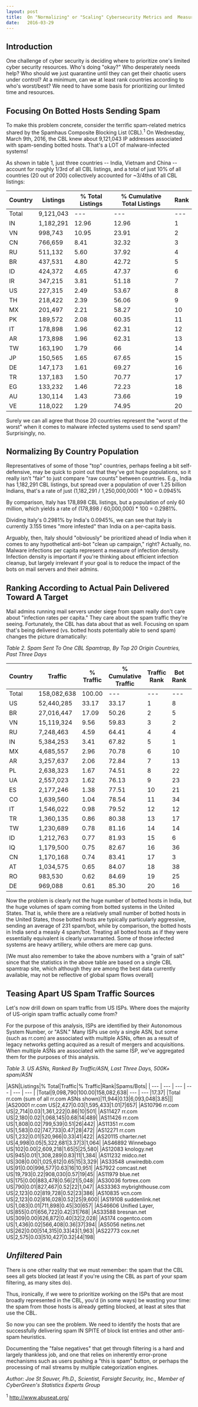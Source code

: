 ```yaml
---
layout: post
title:  On "Normalizing" or "Scaling" Cybersecurity Metrics and  Measuring The Right Thing For The Right Entities
date:   2016-03-29
---
```

## Introduction

One challenge of cyber security is deciding where to prioritize one's limited cyber security resources. Who's doing "okay?" Who desperately needs help? Who should we just quarantine until they can get their chaotic users under control? At a minimum, can we at least rank countries according to who's worst/best? We need to have some basis for prioritizing our limited time and resources.

## Focusing On Botted Hosts Sending Spam

To make this problem concrete, consider the terrific spam-related metrics shared by the Spamhaus Composite Blocking List (CBL).<sup>1</sup> On Wednesday, March 9th, 2016, the CBL knew about 9,121,043 IP addresses associated with spam-sending botted hosts. That's a LOT of malware-infected systems!

As shown in table 1, just three countries -- India, Vietnam and China -- account for roughly 1/3rd of all CBL listings, and a total of just 10% of all countries (20 out of 200) collectively accounted for ~3/4ths of all CBL listings:


|Country| Listings| % Total Listings| % Cumulative Total Listings| Rank|
| --- | --- | --- | --- | --- | 
|Total| 9,121,043| --- | --- | --- |
|IN| 1,182,291| 12.96| 12.96| 1 |
|VN| 998,743| 10.95| 23.91| 2 |
|CN| 766,659| 8.41| 32.32| 3 |
|RU| 511,132| 5.60| 37.92| 4 |
|BR| 437,531| 4.80| 42.72| 5 |
|ID| 424,372| 4.65| 47.37| 6 |
|IR| 347,215| 3.81| 51.18| 7 |
|US| 227,315| 2.49| 53.67| 8 |
|TH| 218,422| 2.39| 56.06| 9 |  
|MX| 201,497| 2.21| 58.27| 10 |
|PK| 189,572| 2.08| 60.35| 11 |
|IT| 178,898| 1.96| 62.31| 12 |
|AR| 173,898| 1.96| 62.31| 13 |
|TW| 163,190| 1.79| 66| 14 |
|JP| 150,565| 1.65| 67.65| 15 |
|DE| 147,173| 1.61| 69.27| 16 |
|TR| 137,183| 1.50| 70.77| 17 |
|EG| 133,232| 1.46| 72.23| 18 |
|AU| 130,114| 1.43| 73.66| 19 |
|VE| 118,022| 1.29| 74.95| 20 |


Surely we can all agree that those 20 countries represent the "worst of the worst" when it comes to malware infected systems used to send spam? Surprisingly, no.


## Normalizing By Country Population

Representatives of some of those "top" countries, perhaps feeling a bit self-defensive, may be quick to point out that they've got huge populations, so it really isn't "fair" to just compare "raw counts" between countries. E.g., India has 1,182,291 CBL listings, but spread over a population of over 1.25 billion Indians, that's a rate of just (1,182,291 / 1,250,000,000) * 100 = 0.0945%

By comparison, Italy has 178,898 CBL listings, but a population of only 60 million, which yields a rate of (178,898 / 60,000,000) * 100 = 0.2981%.

Dividing Italy's 0.2981% by India's 0.0945%, we can see that Italy is currently 3.155 times "more infested" than India on a per-capita basis.

Arguably, then, Italy should "obviously" be prioritized ahead of India when it comes to any hypothetical anti-bot "clean up campaign," right? Actually, no. Malware infections per capita represent a measure of infection density. Infection density is important if you're thinking about efficient infection cleanup, but largely irrelevant if your goal is to reduce the impact of the bots on mail servers and their admins.


## Ranking According to Actual Pain Delivered Toward A Target

Mail admins running mail servers under siege from spam really don't care about "infection rates per capita." They care about the spam traffic they're seeing. Fortunately, the CBL has data about that as well. Focusing on spam that's being delivered (vs. botted hosts potentially able to send spam) changes the picture dramatically:

<i>Table 2. Spam Sent To One CBL Spamtrap, By Top 20 Origin Countries, Past Three Days</i>

|Country| Traffic | % Traffic|% Cumulative Traffic |Traffic Rank |Bot Rank |Spams/Bots|
| --- | --- | --- | --- | --- | --- | --- |
|Total|158,082,638|100.00| --- | --- | --- | --- |
|US|52,440,285|33.17|33.17|1|8|231|
|BR|27,016,447|17.09|50.26|2|5|62|
|VN|15,119,324|9.56|59.83|3|2|15|
|RU|7,248,463|4.59|64.41|4|4|14|
|IN|5,384,253|3.41|67.82|5|1|4|
|MX|4,685,557|2.96|70.78|6|10|23|
|AR|3,257,637|2.06|72.84|7|13|18|
|PL|2,638,323|1.67|74.51|8|22|22|
|UA|2,557,023|1.62|76.13|9|23|22|
|ES|2,177,246|1.38|77.51|10|21|18|
|CO|1,639,560|1.04|78.54|11|34|34|
|IT|1,546,022|0.98|79.52|12|12|8|
|TR|1,360,135|0.86|80.38|13|17|9|
|TW|1,230,689|0.78|81.16|14|14|7|
|ID|1,212,763|0.77|81.93|15|6|2|
|IQ|1,179,500|0.75|82.67|16|36|28|
|CN|1,170,168|0.74|83.41|17|3|1|
|AT|1,034,575|0.65|84.07|18|38|25|
|RO|983,530|0.62|84.69|19|25|10|
|DE|969,088|0.61|85.30|20|16|6|


Now the problem is clearly not the huge number of botted hosts in India, but the huge volumes of spam coming from botted systems in the United States. That is, while there are a relatively small number of botted hosts in the United States, those botted hosts are typically particularly aggressive, sending an average of 231 spam/bot, while by comparison, the botted hosts in India send a measly 4 spam/bot. Treating all botted hosts as if they were essentially equivalent is clearly unwarranted. Some of those infected systems are heavy artillery, while others are mere cap guns.

[We must also remember to take the above numbers with a "grain of salt" since that the statistics in the above table are based on a single CBL spamtrap site, which although they are among the best data currently available, may not be reflective of global spam flows overall]


## Teasing Apart US Spam Traffic Sources

Let's now drill down on spam traffic from US ISPs. Where does the majority of US-origin spam traffic actually come from?

For the purpose of this analysis, ISPs are identified by their Autonomous System Number, or "ASN." Many ISPs use only a single ASN, but some (such as rr.com) are associated with multiple ASNs, often as a result of legacy networks getting acquired as a result of mergers and acquisitions. When multiple ASNs are associated with the same ISP, we've aggregated them for the purposes of this analysis.


<i>Table 3. US ASNs, Ranked By Traffic/ASN, Last Three Days, 500K+ spam/ASN</i>

|ASN|Listings|% Total|Traffic|% Traffic|Rank|Spams/Bots|
| --- | --- | --- | --- | --- | --- |
|Total|9,098,790|100.00|158,082,638| --- | --- |17.37|
|Total rr.com (sum of all rr.com ASNs shown)|11,944|0.13|6,093,048|3.85|||
|AS20001 rr.com US|2,427|0.03|1,595,433|1.01|7|657|
|AS10796 rr.com US|2,714|0.03|1,361,222|0.86|10|501|
|AS11427 rr.com US|2,180|0.02|1,068,145|0.68|14|489|
|AS11426 rr.com US|1,808|0.02|799,539|0.51|26|442|
|AS11351 rr.com US|1,583|0.02|747,733|0.47|28|472|
|AS12271 rr.com US|1,232|0.01|520,966|0.33|41|422|
|AS20115 charter.net US|4,998|0.05|5,322,681|3.37|3|1,064|
|AS46892 Winnebago US|102|0.00|2,609,218|1.65|5|25,580|
|AS12083 knology.net US|945|0.01|1,308,289|0.83|11|1,384|
|AS11232 midco.net US|308|0.00|1,025,612|0.65|15|3,329|
|AS33548 unwiredbb.com US|91|0.00|996,577|0.63|16|10,951|
|AS7922 comcast.net US|19,793|0.22|908,030|0.57|19|45|
|AS11979 blue.net US|175|0.00|883,478|0.56|21|5,048|
|AS30036 fortrex.com US|790|0.01|827,467|0.52|22|1,047|
|AS33363 mybrighthouse.com US|2,123|0.02|819,728|0.52|23|386|
|AS10835 vcn.com US|2,123|0.02|816,028|0.52|25|9,600|
|AS19108 suddenlink.net US|1,083|0.01|711,898|0.45|30|657|
|AS46606 Unified Layer, US|855|0.01|656,722|0.42|31|768|
|AS33588 bresnan.net US|309|0.00|626,872|0.40|32|2,028|
|AS174 cogentco.com US|1,436|0.02|566,408|0.36|37|394|
|AS5056 netins.net US|262|0.00|514,315|0.33|43|1,963|
|AS22773 cox.net US|2,575|0.03|510,427|0.32|44|198|


## *Unfiltered* Pain

There is one other reality that we must remember: the spam that the CBL sees all gets blocked (at least if you're using the CBL as part of your spam filtering, as many sites do).

Thus, ironically, if we were to prioritize working on the ISPs that are most broadly represented in the CBL, you'd (in some ways) be wasting your time: the spam from those hosts is already getting blocked, at least at sites that use the CBL.

So now you can see the problem. We need to identify the hosts that are successfully delivering spam IN SPITE of block list entries and other anti-spam heuristics.

Documenting the "false negatives" that get through filtering is a hard and largely thankless job, and one that relies on inherently error-prone mechanisms such as users pushing a "this is spam" button, or perhaps the processing of mail streams by multiple categorization engines.


<i>Author:   Joe St Sauver, Ph.D., Scientist, Farsight Security, Inc., Member of CyberGreen's Statistics Experts Group</i>


<sup>1</sup> <a href="http://www.abuseat.org/"> http://www.abuseat.org/ </a>
